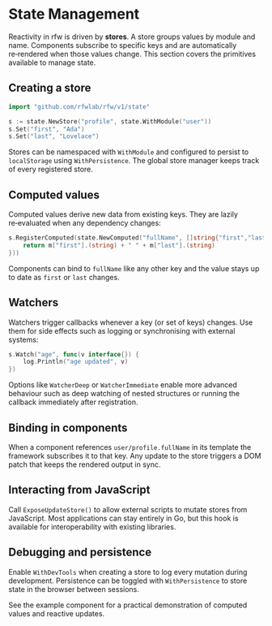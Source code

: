 # State Management

Reactivity in rfw is driven by **stores**. A store groups values by
module and name. Components subscribe to specific keys and are
automatically re‑rendered when those values change. This section covers
the primitives available to manage state.

## Creating a store

```go
import "github.com/rfwlab/rfw/v1/state"

s := state.NewStore("profile", state.WithModule("user"))
s.Set("first", "Ada")
s.Set("last", "Lovelace")
```

Stores can be namespaced with `WithModule` and configured to persist to
`localStorage` using `WithPersistence`. The global store manager keeps
track of every registered store.

## Computed values

Computed values derive new data from existing keys. They are lazily
re‑evaluated when any dependency changes:

```go
s.RegisterComputed(state.NewComputed("fullName", []string{"first","last"}, func(m map[string]interface{}) interface{} {
    return m["first"].(string) + " " + m["last"].(string)
}))
```

Components can bind to `fullName` like any other key and the value stays
up to date as `first` or `last` changes.

## Watchers

Watchers trigger callbacks whenever a key (or set of keys) changes. Use
them for side effects such as logging or synchronising with external
systems:

```go
s.Watch("age", func(v interface{}) {
    log.Println("age updated", v)
})
```

Options like `WatcherDeep` or `WatcherImmediate` enable more advanced
behaviour such as deep watching of nested structures or running the
callback immediately after registration.

## Binding in components

When a component references `user/profile.fullName` in its template the
framework subscribes it to that key. Any update to the store triggers a
DOM patch that keeps the rendered output in sync.

## Interacting from JavaScript

Call `ExposeUpdateStore()` to allow external scripts to mutate stores
from JavaScript. Most applications can stay entirely in Go, but this hook
is available for interoperability with existing libraries.

## Debugging and persistence

Enable `WithDevTools` when creating a store to log every mutation during
development. Persistence can be toggled with `WithPersistence` to store
state in the browser between sessions.

See the example component for a practical demonstration of computed values and reactive updates.
